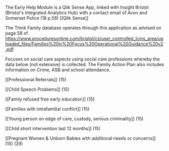 The Early Help Module is a Qlik Sense App, linked with Insight Bristol (Bristol's Integrated Analytics Hub) with a contact email of Avon and Somerset Police (18 p.58) [[Qlik Sense]]

The Think Family database operates through this application as advised on page 58 of https://www.proceduresonline.com/bristol/cs/user_controlled_lcms_area/uploaded_files/Families%20in%20Focus%20Operational%20Guidance%20v2.pdf

Focuses on social care aspects using social care professions whereby the data below (not extensive) is collected.   The Family Action Plan also includes information on Crime, ASB and school attendance. 

[[Professional Referrals]] (15)

[[Child Speech Problems]] (15)

[[Family refused free early education]] (15)

[[Families with intrafamilial conflict]] (15)

[[Young person on edge of care, custody, serious criminality]] (15)

[[Child short intervention last 12 months]] (15)

[[Pregnant Women & Unborn Babies with additional needs or concerns]] (15) (29) 


